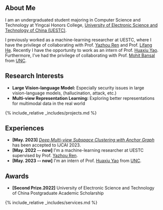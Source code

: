 
## About Me

I am an undergraduated student majoring in Computer Science and Technology at Yingcai Honors College, <a href="https://en.uestc.edu.cn/" target="_blank"> University of Electronic Science and Technology of China (UESTC)</a>.


I previously worked as a machine-learning researcher at UESTC, where I have the privilege of collaborating with Prof. <a href="https://scholar.google.com/citations?user=M7Ocw0YAAAAJ&hl=zh-CN&oi=ao" target="_blank"> Yazhou Ren</a> 
and Prof. <a href="https://scholar.google.com/citations?hl=zh-CN&user=obgTcyoAAAAJ&view_op=list_works&sortby=pubdatet" target="_blank"> Lifang He</a>.  Recently I have the opportunity to work  as an intern of Prof. <a href="https://scholar.google.com.hk/citations?user=A20BZnQAAAAJ&hl=zh-CN&oi=ao" target="_blank"> Huaxiu Yao</a>.  Furthermore, I've had the privilege of collaborating with Prof. <a href="https://scholar.google.com.hk/citations?user=DN8QtscAAAAJ&hl=zh-CN&oi=ao" target="_blank"> Mohit Bansal</a> from <a href="https://www.unc.edu/"  target="_blank">UNC</a>. 


## Research Interests
- **Large Vision-language Model:** Especially security issues in  large vision-language models, (hallucination, attack, etc.)
- **Multi-view Representation Learning:**   Exploring better representations for multimodal data in the real world


<!-- {% include_relative _includes/publications.md %} -->

{% include_relative _includes/projects.md %}








## Experiences

<!-- - **[Apr. 2023]** Our paper about multi-view learning is accepted to IJCAI 2023.
         -->
 - **[May. 2023]** <a href="https://www.ijcai.org/proceedings/2023/0398.pdf" target="_blank"> *Deep Multi-view Subspace Clustering with Anchor Graph*</a> has been accepted to IJCAI 2023.
- **[May. 2022 -- now]** I'm a machine-learning researcher at UESTC supervised by Prof.  <a href="https://scholar.google.com/citations?user=M7Ocw0YAAAAJ&hl=zh-CN&oi=ao" target="_blank"> Yazhou Ren</a>.
-  **[May. 2023 -- now]**  I'm an intern of  Prof. <a href="https://scholar.google.com.hk/citations?user=A20BZnQAAAAJ&hl=zh-CN&oi=ao" target="_blank"> Huaxiu Yao</a> from <a href="https://www.unc.edu/"  target="_blank">UNC</a>. 

## Awards
- **[Second Prize.2022]**  University of Electronic Science and Technology of China  Postgraduate Academic Scholarship




{% include_relative _includes/services.md %}



